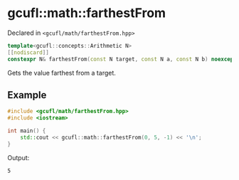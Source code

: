 # gcufl::math::farthestFrom
Declared in `<gcufl/math/farthestFrom.hpp>`
```cpp
template<gcufl::concepts::Arithmetic N>
[[nodiscard]]
constexpr N& farthestFrom(const N target, const N a, const N b) noexcept;
```
Gets the value farthest from a target.
## Example
```cpp
#include <gcufl/math/farthestFrom.hpp>
#include <iostream>

int main() {
	std::cout << gcufl::math::farthestFrom(0, 5, -1) << '\n';
}
```
Output:
```
5
```
